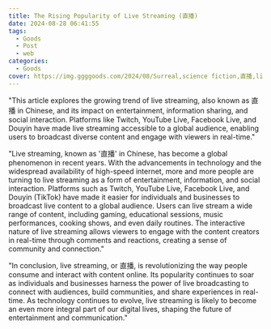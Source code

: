 ```yaml
---
title: The Rising Popularity of Live Streaming (直播)
date: 2024-08-28 06:41:55
tags:
  - Goods
  - Post
  - web
categories:
  - Goods
cover: https://img.ggggoods.com/2024/08/Surreal,science fiction,直播,live streaming,technology,tech,diagrams,renderings,colors_20240830_00001_.png
---
```


"This article explores the growing trend of live streaming, also known as 直播 in Chinese, and its impact on entertainment, information sharing, and social interaction. Platforms like Twitch, YouTube Live, Facebook Live, and Douyin have made live streaming accessible to a global audience, enabling users to broadcast diverse content and engage with viewers in real-time."

"Live streaming, known as '直播' in Chinese, has become a global phenomenon in recent years. With the advancements in technology and the widespread availability of high-speed internet, more and more people are turning to live streaming as a form of entertainment, information, and social interaction. Platforms such as Twitch, YouTube Live, Facebook Live, and Douyin (TikTok) have made it easier for individuals and businesses to broadcast live content to a global audience. Users can live stream a wide range of content, including gaming, educational sessions, music performances, cooking shows, and even daily routines. The interactive nature of live streaming allows viewers to engage with the content creators in real-time through comments and reactions, creating a sense of community and connection."

"In conclusion, live streaming, or 直播, is revolutionizing the way people consume and interact with content online. Its popularity continues to soar as individuals and businesses harness the power of live broadcasting to connect with audiences, build communities, and share experiences in real-time. As technology continues to evolve, live streaming is likely to become an even more integral part of our digital lives, shaping the future of entertainment and communication."
